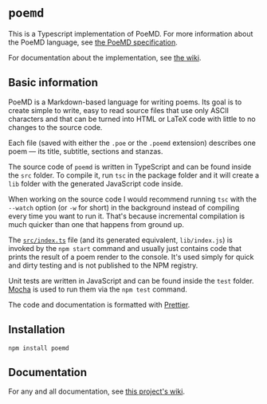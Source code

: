 # `poemd`

This is a Typescript implementation of PoeMD. For more information about the PoeMD language, see
[the PoeMD specification](https://github.com/tadeassoucek/poemd/wiki/PoeMD-v1.0).

For documentation about the implementation, see [the wiki](https://github.com/tadeassoucek/poemd/wiki).

## Basic information

PoeMD is a Markdown-based language for writing poems. Its goal is to create simple to write, easy to read source files
that use only ASCII characters and that can be turned into HTML or LaTeX code with little to no changes to the source
code.

Each file (saved with either the `.poe` or the `.poemd` extension) describes one poem — its title, subtitle, sections
and stanzas.

The source code of `poemd` is written in TypeScript and can be found inside the `src` folder. To compile it, run `tsc`
in the package folder and it will create a `lib` folder with the generated JavaScript code inside.

When working on the source code I would recommend running `tsc` with the `--watch` option (or `-w` for short) in the
background instead of compiling every time you want to run it. That's because incremental compilation is much quicker
than one that happens from ground up.

The [`src/index.ts`](https://github.com/tadeassoucek/poemd/blob/main/src/index.ts) file (and its generated equivalent,
`lib/index.js`) is invoked by the `npm start` command and usually just contains code that prints the result of a poem
render to the console. It's used simply for quick and dirty testing and is not published to the NPM registry.

Unit tests are written in JavaScript and can be found inside the `test` folder. [Mocha](https://mochajs.org/) is used to
run them via the `npm test` command.

The code and documentation is formatted with [Prettier](https://prettier.io/).

## Installation

```
npm install poemd
```

## Documentation

For any and all documentation, see [this project's wiki](https://github.com/tadeassoucek/poemd/wiki).
